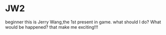 # JW2
beginner
this is Jerry Wang,the 1st present in game.
what should I do? What would be happened? that make me exciting!!!
